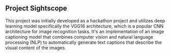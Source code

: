 ## Project Sightscope
This project was initially developed as a hackathon project and utilizes deep learning model specifically the VGG16 architecture, which is a popular CNN architecture for image recognition tasks. It's an implementation of an image captioning model that combines computer vision and natural language processing (NLP) to automatically generate text captions that describe the visual content of the images.
